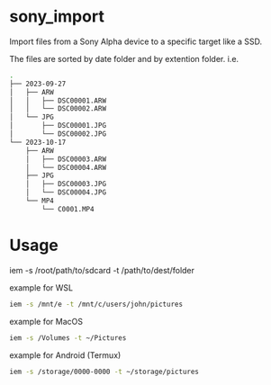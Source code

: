 # sony_import
Import files from a Sony Alpha device to a specific target like a SSD.

The files are sorted by date folder and by extention folder.
i.e.
```sh
.
├── 2023-09-27
│   ├── ARW
│   │   ├── DSC00001.ARW
│   │   └── DSC00002.ARW
│   └── JPG
│       ├── DSC00001.JPG
│       └── DSC00002.JPG
└── 2023-10-17
    ├── ARW
    │   ├── DSC00003.ARW
    │   └── DSC00004.ARW
    ├── JPG
    │   ├── DSC00003.JPG
    │   └── DSC00004.JPG
    └── MP4
        └── C0001.MP4
```

# Usage
iem -s /root/path/to/sdcard -t /path/to/dest/folder

example for WSL
```sh
iem -s /mnt/e -t /mnt/c/users/john/pictures
```

example for MacOS
```sh
iem -s /Volumes -t ~/Pictures
```

example for Android (Termux)
```sh
iem -s /storage/0000-0000 -t ~/storage/pictures
```
